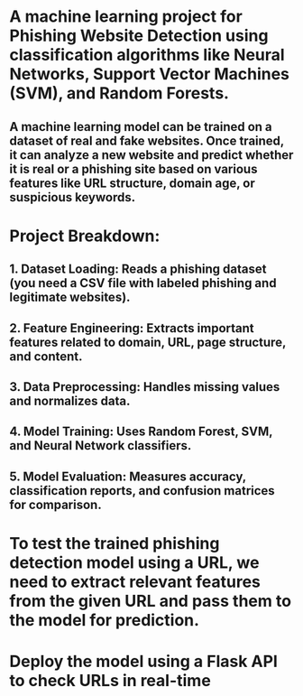 # A machine learning project for Phishing Website Detection using classification algorithms like Neural Networks, Support Vector Machines (SVM), and Random Forests.

## A machine learning model can be trained on a dataset of real and fake websites. Once trained, it can analyze a new website and predict whether it is real or a phishing site based on various features like URL structure, domain age, or suspicious keywords.
# Project Breakdown:
## 1. Dataset Loading: Reads a phishing dataset (you need a CSV file with labeled phishing and legitimate websites).
## 2. Feature Engineering: Extracts important features related to domain, URL, page structure, and content.
## 3. Data Preprocessing: Handles missing values and normalizes data.
## 4. Model Training: Uses Random Forest, SVM, and Neural Network classifiers.
## 5. Model Evaluation: Measures accuracy, classification reports, and confusion matrices for comparison.

# To test the trained phishing detection model using a URL, we need to extract relevant features from the given URL and pass them to the model for prediction.
#  Deploy the model using a Flask API to check URLs in real-time
